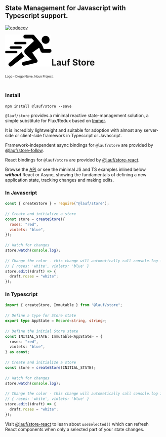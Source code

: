 ## State Management for Javascript with Typescript support.

[![codecov](https://codecov.io/gh/cefn/lauf/branch/main/graph/badge.svg?token=H4O0Wmvho5&flag=store)](https://codecov.io/gh/cefn/lauf)

<img src="https://github.com/cefn/lauf/raw/main/vector/logo.png" alt="Logo - Image of Runner" align="left"><br></br>

# Lauf Store

<sub><sup>Logo - Diego Naive, Noun Project.</sup></sub>
<br></br>

### Install

```
npm install @lauf/store --save
```

`@lauf/store` provides a minimal reactive state-management solution, a simple substitute for Flux/Redux based on [Immer](https://immerjs.github.io/immer/).

It is incredibly lightweight and suitable for adoption with almost any server-side or client-side framework in Typescript or Javascript.

Framework-independent async bindings for `@lauf/store` are provided by [@lauf/store-follow](https://www.npmjs.com/package/@lauf/store-follow).

React bindings for `@lauf/store` are provided by [@lauf/store-react](https://www.npmjs.com/package/@lauf/store-react).

Browse the [API](https://cefn.com/lauf/api/modules/_lauf_store.html) or see the minimal JS and TS examples inlined below **_without_** React or Async, showing the fundamentals of defining a new application state, tracking changes and making edits.

### In Javascript

```javascript
const { createStore } = require("@lauf/store");

// Create and initialize a store
const store = createStore({
  roses: "red",
  violets: "blue",
});

// Watch for changes
store.watch(console.log);

// Change the color - this change will automatically call console.log in the next tick, producing
// { roses: 'white', violets: 'blue' }
store.edit((draft) => {
  draft.roses = "white";
});
```

### In Typescript

```typescript
import { createStore, Immutable } from "@lauf/store";

// Define a type for Store state
export type AppState = Record<string, string>;

// Define the initial Store state
const INITIAL_STATE: Immutable<AppState> = {
  roses: "red",
  violets: "blue",
} as const;

// Create and initialize a store
const store = createStore(INITIAL_STATE);

// Watch for changes
store.watch(console.log);

// Change the color - this change will automatically call console.log in the next tick, producing
// { roses: 'white', violets: 'blue' }
store.edit((draft) => {
  draft.roses = "white";
});
```

Visit [@lauf/store-react](https://www.npmjs.com/package/@lauf/store-react) to learn about `useSelected()` which can refresh React components when only a selected part of your state changes.
